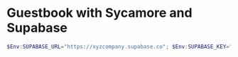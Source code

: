 # Guestbook with Sycamore and Supabase

```powershell
$Env:SUPABASE_URL="https://xyzcompany.supabase.co"; $Env:SUPABASE_KEY="public-anon-key"; trunk serve --open
```
